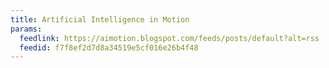 ```yaml
---
title: Artificial Intelligence in Motion
params:
  feedlink: https://aimotion.blogspot.com/feeds/posts/default?alt=rss
  feedid: f7f8ef2d7d8a34519e5cf016e26b4f48
---
```

